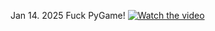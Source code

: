 Jan 14. 2025
Fuck PyGame!
[![Watch the video](https://img.youtube.com/vi/CXFg-wG1hus/0.jpg)](https://www.youtube.com/watch?v=CXFg-wG1hus)
